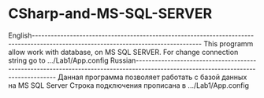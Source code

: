 # CSharp-and-MS-SQL-SERVER
English-----------------------------------------------------------------------------------------------------------------------------------
This programm allow work with database, on MS SQL SERVER.
For change connection string go to .../Lab1/App.config
Russian-----------------------------------------------------------------------------------------------------------------------------------
Данная программа позволяет работать с базой данных на MS SQL Server
Строка подключения прописана в .../Lab1/App.config
